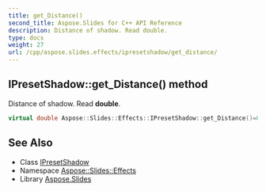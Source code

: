 ```yaml
---
title: get_Distance()
second_title: Aspose.Slides for C++ API Reference
description: Distance of shadow. Read double.
type: docs
weight: 27
url: /cpp/aspose.slides.effects/ipresetshadow/get_distance/
---
```

## IPresetShadow::get_Distance() method


Distance of shadow. Read **double**.

```cpp
virtual double Aspose::Slides::Effects::IPresetShadow::get_Distance()=0
```

## See Also

* Class [IPresetShadow](./)
* Namespace [Aspose::Slides::Effects](../)
* Library [Aspose.Slides](../../)